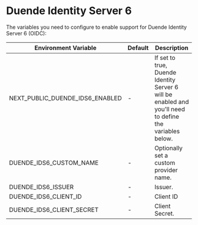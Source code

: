 # Duende Identity Server 6

The variables you need to configure to enable support for Duende Identity Server 6 (OIDC):

| Environment Variable         | Default | Description                                                                                        |
| ---------------------------- | ------- |----------------------------------------------------------------------------------------------------|
| NEXT_PUBLIC_DUENDE_IDS6_ENABLED | -       | If set to true, Duende Identity Server 6 will be enabled and you'll need to define the variables below. |
| DUENDE_IDS6_CUSTOM_NAME         | -       | Optionally set a custom provider name.                                                             |
| DUENDE_IDS6_ISSUER              | -       | Issuer.                                                                                            |
| DUENDE_IDS6_CLIENT_ID           | -       | Client ID                                                                                          |
| DUENDE_IDS6_CLIENT_SECRET       | -       | Client Secret.                                                                                     |
